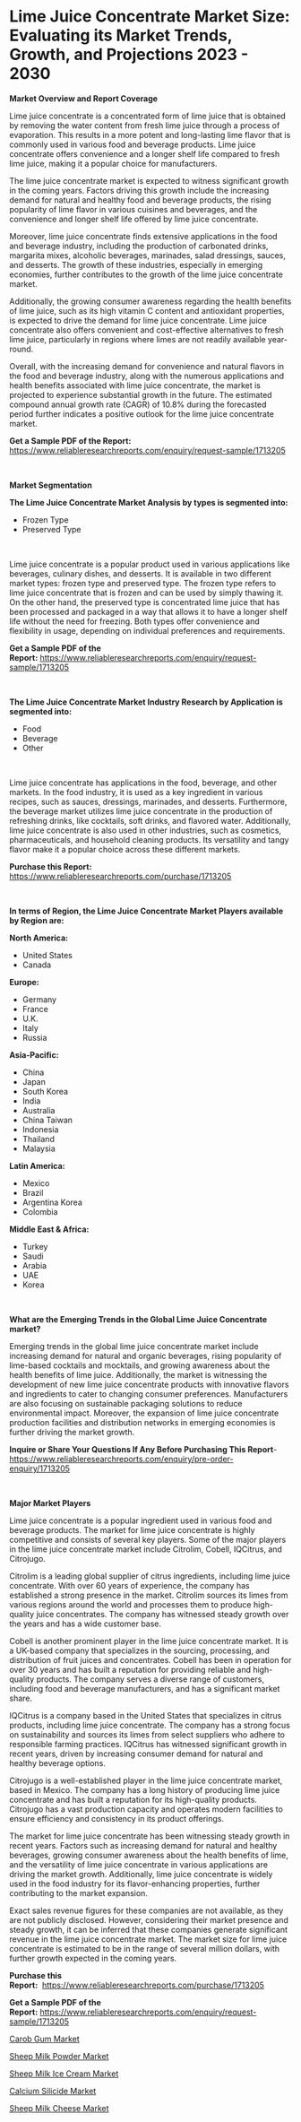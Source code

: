 <p><h1>Lime Juice Concentrate Market Size: Evaluating its Market Trends, Growth, and Projections 2023 - 2030</h1></p><p><strong>Market Overview and Report Coverage</strong></p>
<p><p>Lime juice concentrate is a concentrated form of lime juice that is obtained by removing the water content from fresh lime juice through a process of evaporation. This results in a more potent and long-lasting lime flavor that is commonly used in various food and beverage products. Lime juice concentrate offers convenience and a longer shelf life compared to fresh lime juice, making it a popular choice for manufacturers.</p><p>The lime juice concentrate market is expected to witness significant growth in the coming years. Factors driving this growth include the increasing demand for natural and healthy food and beverage products, the rising popularity of lime flavor in various cuisines and beverages, and the convenience and longer shelf life offered by lime juice concentrate.</p><p>Moreover, lime juice concentrate finds extensive applications in the food and beverage industry, including the production of carbonated drinks, margarita mixes, alcoholic beverages, marinades, salad dressings, sauces, and desserts. The growth of these industries, especially in emerging economies, further contributes to the growth of the lime juice concentrate market.</p><p>Additionally, the growing consumer awareness regarding the health benefits of lime juice, such as its high vitamin C content and antioxidant properties, is expected to drive the demand for lime juice concentrate. Lime juice concentrate also offers convenient and cost-effective alternatives to fresh lime juice, particularly in regions where limes are not readily available year-round.</p><p>Overall, with the increasing demand for convenience and natural flavors in the food and beverage industry, along with the numerous applications and health benefits associated with lime juice concentrate, the market is projected to experience substantial growth in the future. The estimated compound annual growth rate (CAGR) of 10.8% during the forecasted period further indicates a positive outlook for the lime juice concentrate market.</p></p>
<p><strong>Get a Sample PDF of the Report:</strong> <a href="https://www.reliableresearchreports.com/enquiry/request-sample/1713205">https://www.reliableresearchreports.com/enquiry/request-sample/1713205</a></p>
<p>&nbsp;</p>
<p><strong>Market Segmentation</strong></p>
<p><strong>The Lime Juice Concentrate Market Analysis by types is segmented into:</strong></p>
<p><ul><li>Frozen Type</li><li>Preserved Type</li></ul></p>
<p>&nbsp;</p>
<p><p>Lime juice concentrate is a popular product used in various applications like beverages, culinary dishes, and desserts. It is available in two different market types: frozen type and preserved type. The frozen type refers to lime juice concentrate that is frozen and can be used by simply thawing it. On the other hand, the preserved type is concentrated lime juice that has been processed and packaged in a way that allows it to have a longer shelf life without the need for freezing. Both types offer convenience and flexibility in usage, depending on individual preferences and requirements.</p></p>
<p><strong>Get a Sample PDF of the Report:</strong>&nbsp;<a href="https://www.reliableresearchreports.com/enquiry/request-sample/1713205">https://www.reliableresearchreports.com/enquiry/request-sample/1713205</a></p>
<p>&nbsp;</p>
<p><strong>The Lime Juice Concentrate Market Industry Research by Application is segmented into:</strong></p>
<p><ul><li>Food</li><li>Beverage</li><li>Other</li></ul></p>
<p>&nbsp;</p>
<p><p>Lime juice concentrate has applications in the food, beverage, and other markets. In the food industry, it is used as a key ingredient in various recipes, such as sauces, dressings, marinades, and desserts. Furthermore, the beverage market utilizes lime juice concentrate in the production of refreshing drinks, like cocktails, soft drinks, and flavored water. Additionally, lime juice concentrate is also used in other industries, such as cosmetics, pharmaceuticals, and household cleaning products. Its versatility and tangy flavor make it a popular choice across these different markets.</p></p>
<p><strong>Purchase this Report:</strong>&nbsp; <a href="https://www.reliableresearchreports.com/purchase/1713205">https://www.reliableresearchreports.com/purchase/1713205</a></p>
<p>&nbsp;</p>
<p><strong>In terms of Region, the Lime Juice Concentrate Market Players available by Region are:</strong></p>
<p>
    <p> <strong> North America: </strong>
        <ul>
            <li>United States</li>
            <li>Canada</li>
        </ul>
        </p> 
    <p> <strong> Europe: </strong>
        <ul>
            <li>Germany</li>
            <li>France</li>
            <li>U.K.</li>
            <li>Italy</li>
            <li>Russia</li>
        </ul>
        </p> 
    <p> <strong> Asia-Pacific: </strong>
        <ul>
            <li>China</li>
            <li>Japan</li>
            <li>South Korea</li>
            <li>India</li>
            <li>Australia</li>
            <li>China Taiwan</li>
            <li>Indonesia</li>
            <li>Thailand</li>
            <li>Malaysia</li>
        </ul>
        </p> 
    <p> <strong> Latin America: </strong>
        <ul>
            <li>Mexico</li>
            <li>Brazil</li>
            <li>Argentina Korea</li>
            <li>Colombia</li>
        </ul>
        </p> 
    <p> <strong> Middle East & Africa: </strong>
        <ul>
            <li>Turkey</li>
            <li>Saudi</li>
            <li>Arabia</li>
            <li>UAE</li>
            <li>Korea</li>
        </ul>
    </p>
    </p>
<p>&nbsp;</p>
<p><strong>What are the Emerging Trends in the Global Lime Juice Concentrate market?</strong></p>
<p><p>Emerging trends in the global lime juice concentrate market include increasing demand for natural and organic beverages, rising popularity of lime-based cocktails and mocktails, and growing awareness about the health benefits of lime juice. Additionally, the market is witnessing the development of new lime juice concentrate products with innovative flavors and ingredients to cater to changing consumer preferences. Manufacturers are also focusing on sustainable packaging solutions to reduce environmental impact. Moreover, the expansion of lime juice concentrate production facilities and distribution networks in emerging economies is further driving the market growth.</p></p>
<p><strong>Inquire or Share Your Questions If Any Before Purchasing This Report</strong>- <a href="https://www.reliableresearchreports.com/enquiry/pre-order-enquiry/1713205">https://www.reliableresearchreports.com/enquiry/pre-order-enquiry/1713205</a></p>
<p>&nbsp;</p>
<p><strong>Major Market Players</strong></p>
<p><p>Lime juice concentrate is a popular ingredient used in various food and beverage products. The market for lime juice concentrate is highly competitive and consists of several key players. Some of the major players in the lime juice concentrate market include Citrolim, Cobell, IQCitrus, and Citrojugo.</p><p>Citrolim is a leading global supplier of citrus ingredients, including lime juice concentrate. With over 60 years of experience, the company has established a strong presence in the market. Citrolim sources its limes from various regions around the world and processes them to produce high-quality juice concentrates. The company has witnessed steady growth over the years and has a wide customer base.</p><p>Cobell is another prominent player in the lime juice concentrate market. It is a UK-based company that specializes in the sourcing, processing, and distribution of fruit juices and concentrates. Cobell has been in operation for over 30 years and has built a reputation for providing reliable and high-quality products. The company serves a diverse range of customers, including food and beverage manufacturers, and has a significant market share.</p><p>IQCitrus is a company based in the United States that specializes in citrus products, including lime juice concentrate. The company has a strong focus on sustainability and sources its limes from select suppliers who adhere to responsible farming practices. IQCitrus has witnessed significant growth in recent years, driven by increasing consumer demand for natural and healthy beverage options.</p><p>Citrojugo is a well-established player in the lime juice concentrate market, based in Mexico. The company has a long history of producing lime juice concentrate and has built a reputation for its high-quality products. Citrojugo has a vast production capacity and operates modern facilities to ensure efficiency and consistency in its product offerings.</p><p>The market for lime juice concentrate has been witnessing steady growth in recent years. Factors such as increasing demand for natural and healthy beverages, growing consumer awareness about the health benefits of lime, and the versatility of lime juice concentrate in various applications are driving the market growth. Additionally, lime juice concentrate is widely used in the food industry for its flavor-enhancing properties, further contributing to the market expansion.</p><p>Exact sales revenue figures for these companies are not available, as they are not publicly disclosed. However, considering their market presence and steady growth, it can be inferred that these companies generate significant revenue in the lime juice concentrate market. The market size for lime juice concentrate is estimated to be in the range of several million dollars, with further growth expected in the coming years.</p></p>
<p><strong>Purchase this Report:</strong>&nbsp;&nbsp;<a href="https://www.reliableresearchreports.com/purchase/1713205">https://www.reliableresearchreports.com/purchase/1713205</a></p>
<p></p>
<p><strong>Get a Sample PDF of the Report:</strong>&nbsp;<a href="https://www.reliableresearchreports.com/enquiry/request-sample/1713205">https://www.reliableresearchreports.com/enquiry/request-sample/1713205</a></p>
<p><p><a href="https://github.com/gdfhhhj/Market-Research-Report-List-1/blob/main/carob-gum-market.md">Carob Gum Market</a></p><p><a href="https://medium.com/@helenablick2023/sheep-milk-powder-market-size-market-outlook-and-market-forecast-2023-to-2030-2ad880f1f744">Sheep Milk Powder Market</a></p><p><a href="https://medium.com/@nettieboyle84/sheep-milk-ice-cream-market-analysis-its-cagr-market-segmentation-and-global-industry-overview-05490449a0a4">Sheep Milk Ice Cream Market</a></p><p><a href="https://github.com/luckyshygirl/Market-Research-Report-List-1/blob/main/calcium-silicide-market.md">Calcium Silicide Market</a></p><p><a href="https://medium.com/@dorothypeters68/sheep-milk-cheese-market-share-evolution-and-market-growth-trends-2023-2030-5bf74048247b">Sheep Milk Cheese Market</a></p></p>